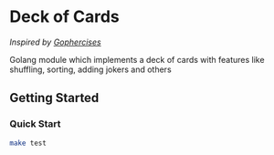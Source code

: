 # Deck of Cards

_Inspired by [Gophercises](https://courses.calhoun.io/courses/cor_gophercises)_

Golang module which implements a deck of cards with features like shuffling, sorting, adding jokers and others

## Getting Started

### Quick Start

```bash
make test
```

